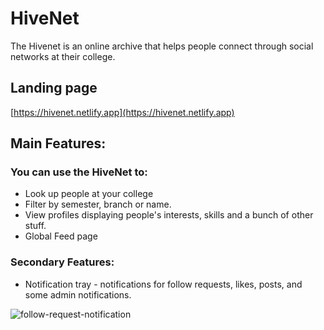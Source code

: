 # HiveNet

The Hivenet is an online archive that helps people connect through social networks at their college.


## Landing page

[https://hivenet.netlify.app](https://hivenet.netlify.app)

## Main Features:

### You can use the HiveNet to:

* Look up people at your college
* Filter by semester, branch or name.
* View profiles displaying people's interests, skills and a bunch of other stuff.
* Global Feed page 

### Secondary Features:

* Notification tray - notifications for follow requests, likes, posts, and some admin notifications.

![follow-request-notification](https://imgur.com/a/1Fdus77)